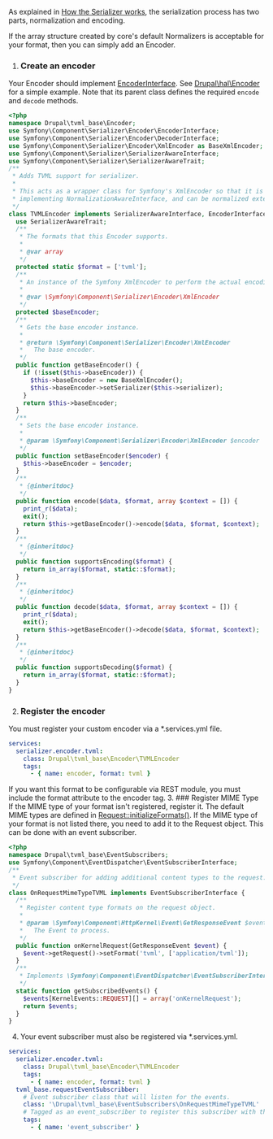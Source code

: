 As explained in [How the Serializer works](http://drupal.org/node/1899288), the serialization process has two parts, normalization and encoding.

If the array structure created by core's default Normalizers is acceptable for your format, then you can simply add an Encoder.

1. ### Create an encoder  
Your Encoder should implement [EncoderInterface](https://github.com/symfony/symfony/blob/master/src/Symfony/Component/Serializer/Encoder/EncoderInterface.php). See [Drupal\\hal\\Encoder](https://api.drupal.org/api/drupal/core%21modules%21hal%21src%21Encoder%21JsonEncoder.php/class/JsonEncoder/8) for a simple example. Note that its parent class defines the required `encode` and `decode` methods.  
```php  
<?php  
namespace Drupal\tvml_base\Encoder;  
use Symfony\Component\Serializer\Encoder\EncoderInterface;  
use Symfony\Component\Serializer\Encoder\DecoderInterface;  
use Symfony\Component\Serializer\Encoder\XmlEncoder as BaseXmlEncoder;  
use Symfony\Component\Serializer\SerializerAwareInterface;  
use Symfony\Component\Serializer\SerializerAwareTrait;  
/**  
 * Adds TVML support for serializer.  
 *  
 * This acts as a wrapper class for Symfony's XmlEncoder so that it is not  
 * implementing NormalizationAwareInterface, and can be normalized externally.  
 */  
class TVMLEncoder implements SerializerAwareInterface, EncoderInterface, DecoderInterface {  
  use SerializerAwareTrait;  
  /**  
   * The formats that this Encoder supports.  
   *  
   * @var array  
   */  
  protected static $format = ['tvml'];  
  /**  
   * An instance of the Symfony XmlEncoder to perform the actual encoding.  
   *  
   * @var \Symfony\Component\Serializer\Encoder\XmlEncoder  
   */  
  protected $baseEncoder;  
  /**  
   * Gets the base encoder instance.  
   *  
   * @return \Symfony\Component\Serializer\Encoder\XmlEncoder  
   *   The base encoder.  
   */  
  public function getBaseEncoder() {  
    if (!isset($this->baseEncoder)) {  
      $this->baseEncoder = new BaseXmlEncoder();  
      $this->baseEncoder->setSerializer($this->serializer);  
    }  
    return $this->baseEncoder;  
  }  
  /**  
   * Sets the base encoder instance.  
   *  
   * @param \Symfony\Component\Serializer\Encoder\XmlEncoder $encoder  
   */  
  public function setBaseEncoder($encoder) {  
    $this->baseEncoder = $encoder;  
  }  
  /**  
   * {@inheritdoc}  
   */  
  public function encode($data, $format, array $context = []) {  
    print_r($data);  
    exit();  
    return $this->getBaseEncoder()->encode($data, $format, $context);  
  }  
  /**  
   * {@inheritdoc}  
   */  
  public function supportsEncoding($format) {  
    return in_array($format, static::$format);  
  }  
  /**  
   * {@inheritdoc}  
   */  
  public function decode($data, $format, array $context = []) {  
    print_r($data);  
    exit();  
    return $this->getBaseEncoder()->decode($data, $format, $context);  
  }  
  /**  
   * {@inheritdoc}  
   */  
  public function supportsDecoding($format) {  
    return in_array($format, static::$format);  
  }  
}  
```
2. ### Register the encoder  
You must register your custom encoder via a \*.services.yml file.  
```yaml  
services:  
  serializer.encoder.tvml:  
    class: Drupal\tvml_base\Encoder\TVMLEncoder  
    tags:  
      - { name: encoder, format: tvml }  
```  
If you want this format to be configurable via REST module, you must include the format attribute to the encoder tag.
3. ### Register MIME Type  
If the MIME type of your format isn't registered, register it. The default MIME types are defined in [Request::initializeFormats()](http://api.drupal.org/api/drupal/core!vendor!symfony!http-foundation!Symfony!Component!HttpFoundation!Request.php/function/Request%3A%3AinitializeFormats/8). If the MIME type of your format is not listed there, you need to add it to the Request object. This can be done with an event subscriber.  
```php  
<?php  
namespace Drupal\tvml_base\EventSubscribers;  
use Symfony\Component\EventDispatcher\EventSubscriberInterface;  
/**  
 * Event subscriber for adding additional content types to the request.  
 */  
class OnRequestMimeTypeTVML implements EventSubscriberInterface {  
  /**  
   * Register content type formats on the request object.  
   *  
   * @param \Symfony\Component\HttpKernel\Event\GetResponseEvent $event  
   *   The Event to process.  
   */  
  public function onKernelRequest(GetResponseEvent $event) {  
    $event->getRequest()->setFormat('tvml', ['application/tvml']);  
  }  
  /**  
   * Implements \Symfony\Component\EventDispatcher\EventSubscriberInterface::getSubscribedEvents().  
   */  
  static function getSubscribedEvents() {  
    $events[KernelEvents::REQUEST][] = array('onKernelRequest');  
    return $events;  
  }  
}  
```
4. Your event subscriber must also be registered via \*.services.yml.  
```yaml  
services:  
  serializer.encoder.tvml:  
    class: Drupal\tvml_base\Encoder\TVMLEncoder  
    tags:  
      - { name: encoder, format: tvml }  
  tvml_base.requestEventSubscribber:  
    # Event subscriber class that will listen for the events.  
    class: '\Drupal\tvml_base\EventSubscribers\OnRequestMimeTypeTVML'  
    # Tagged as an event_subscriber to register this subscriber with the event_dispatch service.  
    tags:  
      - { name: 'event_subscriber' }  
```